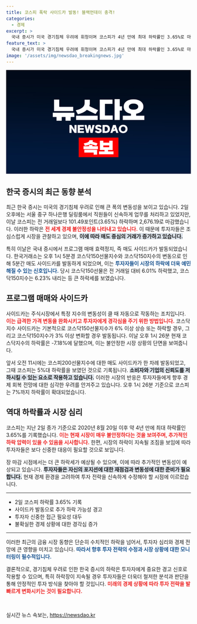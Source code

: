 ```yaml
---
title: 코스피 폭락 사이드카 발동! 블랙먼데이 충격!
categories:
  - 경제
excerpt: >
  국내 증시가 미국 경기침체 우려에 휘청이며 코스피가 4년 만에 최대 하락률인 3.65%로 마감! 코스닥도 큰 폭 하락, 매도 사이드카까지 발동된 날의 긴박한 상황을 만나보세요.
feature_text: >
  국내 증시가 미국 경기침체 우려에 휘청이며 코스피가 4년 만에 최대 하락률인 3.65%로 마감! 코스닥도 큰 폭 하락, 매도 사이드카까지 발동된 날의 긴박한 상황을 만나보세요.
image: '/assets/img/newsdao_breakingnews.jpg'
---
```


<p><img src="/assets/img/newsdao_breakingnews.jpg" alt="ontimetimes 속보" /></p>

<h2 data-ke-size="size26">한국 증시의 최근 동향 분석</h2>

<p data-ke-size="size16">최근 한국 증시는 미국의 경기침체 우려로 인해 큰 폭의 변동성을 보이고 있습니다. 2일 오후에는 서울 중구 하나은행 딜링룸에서 직원들이 신속하게 업무를 처리하고 있었지만, 이날 코스피는 전 거래일보다 101.49포인트(3.65%) 하락하며 2,676.19로 마감했습니다. 이러한 하락은 <b><span style="color: #ee2323;">전 세계 경제 불안정성을 나타내고 있습니다.</span></b> 이 때문에 투자자들은 조심스럽게 시장을 관찰하고 있으며, <b><span style="background-color: #21538527;">이에 따라 매도 중심의 거래가 증가하고 있습니다.</span></b> </p>

<p data-ke-size="size16">특히 이날은 국내 증시에서 프로그램 매매 효력정지, 즉 매도 사이드카가 발동되었습니다. 한국거래소는 오후 1시 5분경 코스닥150선물지수와 코스닥150지수의 변동으로 인해 5분간 매도 사이드카를 발동하게 되었으며, 이는 <b><span style="color: #1a5490;">투자자들이 시장의 하락에 더욱 예민해질 수 있는 신호입니다.</span></b> 당시 코스닥150선물은 전 거래일 대비 6.01% 하락했고, 코스닥150지수는 6.23% 내리는 등 큰 하락세를 보였습니다.</p>

<h2 data-ke-size="size26">프로그램 매매와 사이드카</h2>

<p data-ke-size="size16">사이드카는 주식시장에서 특정 지수의 변동성이 클 때 자동으로 작동하는 조치입니다. <b><span style="color: #ee2323;">이는 급격한 가격 변동을 완화시키고 투자자에게 경각심을 주기 위한 방법입니다.</span></b> 코스닥지수 사이드카는 기본적으로 코스닥150선물지수가 6% 이상 상승 또는 하락할 경우, 그리고 코스닥150지수가 3% 이상 변화할 경우 발동됩니다. 이날 오후 1시 26분 현재 코스닥지수의 하락률은 -7.18%에 달했으며, 이는 불안정한 시장 상황의 단면을 보여줍니다.</p>

<p data-ke-size="size16">앞서 오전 11시에는 코스피200선물지수에 대한 매도 사이드카가 한 차례 발동되었고, 그때 코스피는 5%대 하락률을 보였던 것으로 기록됩니다. <b><span style="background-color: #21538527;">소비자와 기업의 신뢰도를 저하시킬 수 있는 요소로 작용하고 있습니다.</span></b> 이러한 시장의 반응은 투자자들에게 향후 경제 회복 전망에 대한 심각한 우려를 안겨주고 있습니다. 오후 1시 26분 기준으로 코스피는 7%까지 하락률이 확대되었습니다.</p>

<h2 data-ke-size="size26">역대 하락률과 시장 심리</h2>

<p data-ke-size="size16">코스피는 지난 2일 종가 기준으로 2020년 8월 20일 이후 약 4년 만에 최대 하락률인 3.65%를 기록했습니다. <b><span style="color: #ee2323;">이는 현재 시장이 매우 불안정하다는 것을 보여주며, 추가적인 하락 압력이 있을 수 있음을 시사합니다.</span></b> 한편, 시장의 하락이 지속될 조짐을 보임에 따라 투자자들은 보다 신중한 대응이 필요할 것으로 보입니다.</p>

<p data-ke-size="size16">장 마감 시점에서는 더 큰 하락세가 예상될 수 있으며, 이에 따라 추가적인 변동성이 예상되고 있습니다. <b><span style="background-color: #21538527;">투자자들은 자신의 포지션에 대한 재점검과 변동성에 대한 준비가 필요합니다.</span></b> 현재 경제 환경을 고려하여 투자 전략을 신속하게 수정해야 할 시점에 이르렀습니다.</p>

<hr>

<ul>
    <li>2일 코스피 하락률 3.65% 기록</li>
    <li>사이드카 발동으로 추가 하락 가능성 경고</li>
    <li>투자자 신중한 접근 필요성 대두</li>
    <li>불확실한 경제 상황에 대한 경각심 증가</li>
</ul>

<hr>

<p data-ke-size="size16">이러한 최근의 금융 시장 동향은 단순히 수치적인 하락을 넘어서, 투자자 심리와 경제 전망에 큰 영향을 미치고 있습니다. <b><span style="color: #1a5490;">따라서 향후 투자 전략의 수정과 시장 상황에 대한 모니터링이 필수적입니다.</span></b> </p>

<p data-ke-size="size16">결론적으로, 경기침체 우려로 인한 한국 증시의 하락은 투자자에게 중요한 경고 신호로 작용할 수 있으며, 특히 하락장이 지속될 경우 투자자들은 더욱더 철저한 분석과 판단을 통해 안정적인 투자 방식을 찾아야 할 것입니다. <b><span style="color: #ee2323;">미래의 경제 상황에 따라 투자 전략을 발빠르게 변화시키는 것이 필요합니다.</span></b> </p>

<p data-ke-size="size16">&nbsp;</p>
실시간 뉴스 속보는, <a href="https://newsdao.kr" rel="dofollow">https://newsdao.kr</a>


